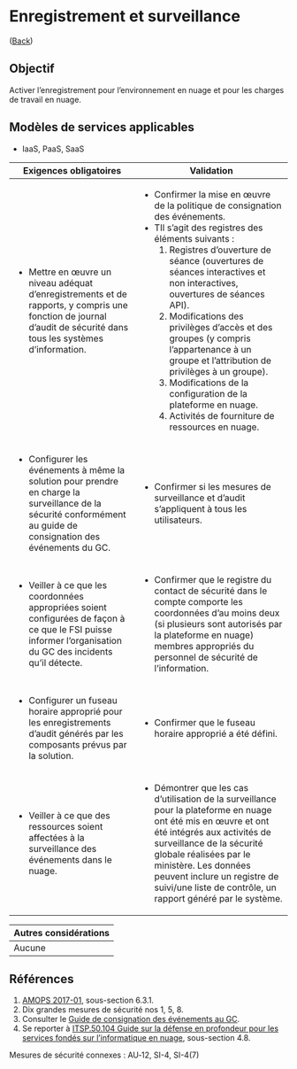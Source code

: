 # Enregistrement et surveillance

([Back](../README.md))

## Objectif

Activer l’enregistrement pour l’environnement en nuage et pour les charges de travail en nuage.

## Modèles de services applicables

- IaaS, PaaS, SaaS

| Exigences obligatoires                                                                                                                                                             | Validation                                                                                                                                                                                                                                                                                                                                                                                                                                                                                                                                                              |
| ---------------------------------------------------------------------------------------------------------------------------------------------------------------------------------- | ----------------------------------------------------------------------------------------------------------------------------------------------------------------------------------------------------------------------------------------------------------------------------------------------------------------------------------------------------------------------------------------------------------------------------------------------------------------------------------------------------------------------------------------------------------------------- |
| <ul><li>Mettre en œuvre un niveau adéquat d’enregistrements et de rapports, y compris une fonction de journal d’audit de sécurité dans tous les systèmes d’information. </li></ul> | <ul><li>Confirmer la mise en œuvre de la politique de consignation des événements.</li><li>TIl s’agit des registres des éléments suivants :<ol><li>Registres d’ouverture de séance (ouvertures de séances interactives et non interactives, ouvertures de séances API).</li><li>Modifications des privilèges d’accès et des groupes (y compris l’appartenance à un groupe et l’attribution de privilèges à un groupe).</li><li>Modifications de la configuration de la plateforme en nuage.</li><li>Activités de fourniture de ressources en nuage.</li></ol></li></ul> |
| <ul><li>Configurer les événements à même la solution pour prendre en charge la surveillance de la sécurité conformément au guide de consignation des événements du GC.</li></ul>   | <ul><li>Confirmer si les mesures de surveillance et d’audit s’appliquent à tous les utilisateurs.</li></ul>                                                                                                                                                                                                                                                                                                                                                                                                                                                             |
| <ul><li>Veiller à ce que les coordonnées appropriées soient configurées de façon à ce que le FSI puisse informer l’organisation du GC des incidents qu’il détecte.</li></ul>       | <ul><li>Confirmer que le registre du contact de sécurité dans le compte comporte les coordonnées d’au moins deux (si plusieurs sont autorisés par la plateforme en nuage) membres appropriés du personnel de sécurité de l’information.</li></ul>                                                                                                                                                                                                                                                                                                                       |
| <ul><li>Configurer un fuseau horaire approprié pour les enregistrements d’audit générés par les composants prévus par la solution.</li></ul>                                       | <ul><li>Confirmer que le fuseau horaire approprié a été défini.</li></ul>                                                                                                                                                                                                                                                                                                                                                                                                                                                                                               |
| <ul><li>Veiller à ce que des ressources soient affectées à la surveillance des événements dans le nuage.</li></ul>                                                                 | <ul><li>Démontrer que les cas d’utilisation de la surveillance pour la plateforme en nuage ont été mis en œuvre et ont été intégrés aux activités de surveillance de la sécurité globale réalisées par le ministère. Les données peuvent inclure un registre de suivi/une liste de contrôle, un rapport généré par le système.</li></ul>                                                                                                                                                                                                                                |

| Autres considérations |
| --------------------- |
| Aucune                |

## Références

1. [AMOPS 2017-01](https://www.canada.ca/en/treasury-board-secretariat/services/access-information-privacy/security-identity-management/direction-secure-use-commercial-cloud-services-spin.html), sous-section 6.3.1.
2. Dix grandes mesures de sécurité nos 1, 5, 8.
3. Consulter le [Guide de consignation des événements au GC](https://www.gcpedia.gc.ca/gcwiki/images/e/e3/GC_Event_Logging_Strategy.pdf).
4. Se reporter à [ITSP.50.104 Guide sur la défense en profondeur pour les services fondés sur l’informatique en nuage](https://cyber.gc.ca/fr/orientation/guide-sur-la-defense-en-profondeur-pour-les-services-fondes-sur-linfonuagique-itsp50104), sous-section 4.8.

Mesures de sécurité connexes : AU‑12, SI-4, SI-4(7)
